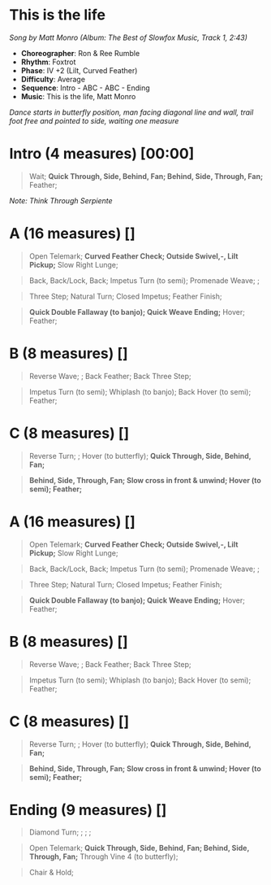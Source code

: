 # This is the life
*Song by Matt Monro (Album: The Best of Slowfox Music, Track 1, 2:43)*

* **Choreographer**: Ron & Ree Rumble
* **Rhythm**: Foxtrot
* **Phase**: IV +2 (Lilt, Curved Feather)
* **Difficulty**: Average
* **Sequence**: Intro - ABC - ABC - Ending
* **Music**: This is the life, Matt Monro

*Dance starts in butterfly position, man facing diagonal line and wall, trail foot free and pointed to side, waiting one measure*

# Intro (4 measures) [00:00]

> Wait; **Quick Through, Side, Behind, Fan; Behind, Side, Through, Fan;** Feather;

*Note: Think Through Serpiente*

# A (16 measures) []

> Open Telemark; **Curved Feather Check; Outside Swivel,-, Lilt Pickup;** Slow Right Lunge;

> Back, Back/Lock, Back; Impetus Turn (to semi); Promenade Weave; ;

> Three Step; Natural Turn; Closed Impetus; Feather Finish;

> **Quick Double Fallaway (to banjo); Quick Weave Ending;** Hover; Feather;

# B (8 measures) []

> Reverse Wave; ; Back Feather; Back Three Step;

> Impetus Turn (to semi); Whiplash (to banjo); Back Hover (to semi); Feather;

# C (8 measures) []

> Reverse Turn; ; Hover (to butterfly); **Quick Through, Side, Behind, Fan;**


> **Behind, Side, Through, Fan; Slow cross in front & unwind; Hover (to semi); Feather;**


# A (16 measures) []

> Open Telemark; **Curved Feather Check; Outside Swivel,-, Lilt Pickup;** Slow Right Lunge;

> Back, Back/Lock, Back; Impetus Turn (to semi); Promenade Weave; ;

> Three Step; Natural Turn; Closed Impetus; Feather Finish;

> **Quick Double Fallaway (to banjo); Quick Weave Ending;** Hover; Feather;

# B (8 measures) []

> Reverse Wave; ; Back Feather; Back Three Step;

> Impetus Turn (to semi); Whiplash (to banjo); Back Hover (to semi); Feather;

# C (8 measures) []

> Reverse Turn; ; Hover (to butterfly); **Quick Through, Side, Behind, Fan;**


> **Behind, Side, Through, Fan; Slow cross in front & unwind; Hover (to semi); Feather;**

# Ending (9 measures) []

> Diamond Turn; ; ; ;

> Open Telemark; **Quick Through, Side, Behind, Fan; Behind, Side, Through, Fan;** Through Vine 4 (to butterfly);

> Chair & Hold;